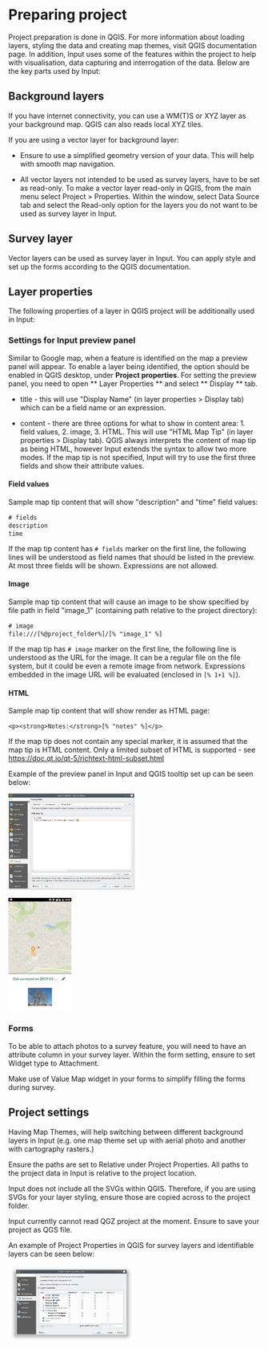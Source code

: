 # Preparing project


Project preparation is done in QGIS. For more information about loading
layers, styling the data and creating map themes, visit QGIS
documentation page. In addition, Input uses some of the features within
the project to help with visualisation, data capturing and interrogation
of the data. Below are the key parts used by Input:

## Background layers

If you have internet connectivity, you can use a WM(T)S or XYZ layer as
your background map. QGIS can also reads local XYZ tiles.

If you are using a vector layer for background layer:

-   Ensure to use a simplified geometry version of your data. This will help with smooth map navigation.

-   All vector layers not intended to be used as survey layers, have to be set as read-only. To make a vector layer read-only in QGIS, from the main menu select Project \> Properties. Within the window, select Data Source tab and select the Read-only option for the layers you do not want to be used as survey layer in Input.

## Survey layer

Vector layers can be used as survey layer
in Input. You can apply style and set up the forms according to the QGIS
documentation.

## Layer properties
The following properties of a layer in QGIS project will be additionally used in Input:

### Settings for Input preview panel
Similar to Google map, when a feature is identified on the map a preview panel will appear. To enable a layer being identified, the option should be enabled in QGIS desktop, under **Project properties**. For setting the preview panel, you need to open ** Layer Properties ** and select ** Display ** tab.

- title - this will use "Display Name" (in layer properties > Display tab) which can be a field name or an expression.

- content - there are three options for what to show in content area: 1. field values, 2. image, 3. HTML. This will use "HTML Map Tip" (in layer properties > Display tab). QGIS always interprets the content of map tip as being HTML, however Input extends the syntax to allow two more modes. If the map tip is not specified, Input will try to use the first three fields and show their attribute values.

#### Field values

Sample map tip content that will show "description" and "time" field values:

```
# fields
description
time
```

If the map tip content has `# fields` marker on the first line, the following lines will be understood as field names that should be listed in the preview.
At most three fields will be shown. Expressions are not allowed.

#### Image

Sample map tip content that will cause an image to be show specified by file path in field "image_1" (containing path relative to the project directory):

```
# image
file:///[%@project_folder%]/[% "image_1" %]
```

If the map tip has `# image` marker on the first line, the following line is understood as the URL for the image. It can be a regular file on the file system, but it could be even a remote image from network. Expressions embedded in the image URL will be evaluated (enclosed in `[% 1+1 %]`).

#### HTML

Sample map tip content that will show render as HTML page:

```
<p><strong>Notes:</strong>[% "notes" %]</p>
```

If the map tip does not contain any special marker, it is assumed that the map tip is HTML content. Only a limited subset of HTML is supported - see https://doc.qt.io/qt-5/richtext-html-subset.html

Example of the preview panel in Input and QGIS tooltip set up can be seen below:

<img src="images/qgis_properties_display.png" alt="Display setting in QGIS" style="width: 50%; height: 50%"/>​

<img src="images/input_preview_panel.png" alt="Preview panel in Input based on Display settings in QGIS" style="width: 25%; height: 25%"/>​

### Forms

To be able to attach photos to a survey feature, you will need to have an attribute column in your survey layer. Within the form setting, ensure to set Widget type to Attachment.

Make use of Value Map widget in your forms to simplify filling the forms during survey.

## Project settings

Having Map Themes, will help switching between different background layers in Input (e.g. one map theme set up with aerial photo and another with cartography rasters.)

Ensure the paths are set to Relative under Project Properties. All paths to the project data in Input is relative to the project location.

Input does not include all the SVGs within QGIS. Therefore, if you are using SVGs for your layer styling, ensure those are copied across to the project folder.

Input currently cannot read QGZ project at the moment. Ensure to save your project as QGS file.

An example of Project Properties in QGIS for survey layers and identifiable layers can be seen below:

<img src="images/qgis_project_properties.png" alt="Preview panel in Input based on Display settings in QGIS" style="width: 50%; height: 50%"/>​
